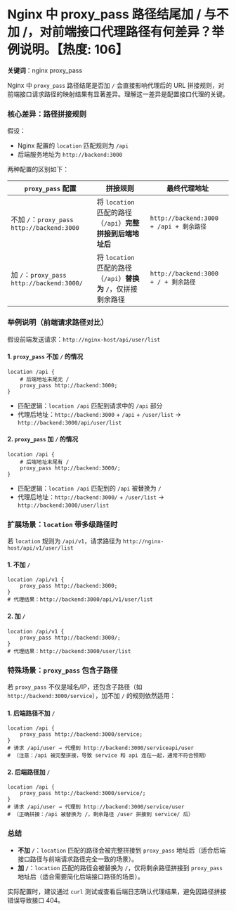 # Nginx 中 proxy_pass 路径结尾加 / 与不加 /，对前端接口代理路径有何差异？举例说明。【热度: 106】

**关键词**：nginx proxy_pass

Nginx 中 `proxy_pass` 路径结尾是否加 `/` 会直接影响代理后的 URL 拼接规则，对前端接口请求路径的映射结果有显著差异。理解这一差异是配置接口代理的关键。

### 核心差异：路径拼接规则

假设：

- Nginx 配置的 `location` 匹配规则为 `/api`
- 后端服务地址为 `http://backend:3000`

两种配置的区别如下：

| `proxy_pass` 配置                          | 拼接规则                                                         | 最终代理地址                            |
| ------------------------------------------ | ---------------------------------------------------------------- | --------------------------------------- |
| 不加 `/`：`proxy_pass http://backend:3000` | 将 `location` 匹配的路径（`/api`）**完整拼接到后端地址后**       | `http://backend:3000 + /api + 剩余路径` |
| 加 `/`：`proxy_pass http://backend:3000/`  | 将 `location` 匹配的路径（`/api`）**替换为 `/`**，仅拼接剩余路径 | `http://backend:3000 + / + 剩余路径`    |

### 举例说明（前端请求路径对比）

假设前端发送请求：`http://nginx-host/api/user/list`

#### 1. `proxy_pass` 不加 `/` 的情况

```nginx
location /api {
    # 后端地址末尾无 /
    proxy_pass http://backend:3000;
}
```

- 匹配逻辑：`location /api` 匹配到请求中的 `/api` 部分
- 代理后地址：`http://backend:3000` + `/api` + `/user/list` → `http://backend:3000/api/user/list`

#### 2. `proxy_pass` 加 `/` 的情况

```nginx
location /api {
    # 后端地址末尾有 /
    proxy_pass http://backend:3000/;
}
```

- 匹配逻辑：`location /api` 匹配到的 `/api` 被替换为 `/`
- 代理后地址：`http://backend:3000/` + `/user/list` → `http://backend:3000/user/list`

### 扩展场景：`location` 带多级路径时

若 `location` 规则为 `/api/v1`，请求路径为 `http://nginx-host/api/v1/user/list`

#### 1. 不加 `/`

```nginx
location /api/v1 {
    proxy_pass http://backend:3000;
}
# 代理结果：http://backend:3000/api/v1/user/list
```

#### 2. 加 `/`

```nginx
location /api/v1 {
    proxy_pass http://backend:3000/;
}
# 代理结果：http://backend:3000/user/list
```

### 特殊场景：`proxy_pass` 包含子路径

若 `proxy_pass` 不仅是域名/IP，还包含子路径（如 `http://backend:3000/service`），加不加 `/` 的规则依然适用：

#### 1. 后端路径不加 `/`

```nginx
location /api {
    proxy_pass http://backend:3000/service;
}
# 请求 /api/user → 代理到 http://backend:3000/serviceapi/user
# （注意：/api 被完整拼接，导致 service 和 api 连在一起，通常不符合预期）
```

#### 2. 后端路径加 `/`

```nginx
location /api {
    proxy_pass http://backend:3000/service/;
}
# 请求 /api/user → 代理到 http://backend:3000/service/user
# （正确拼接：/api 被替换为 /，剩余路径 /user 拼接到 service/ 后）
```

### 总结

- **不加 `/`**：`location` 匹配的路径会被完整拼接到 `proxy_pass` 地址后（适合后端接口路径与前端请求路径完全一致的场景）。
- **加 `/`**：`location` 匹配的路径会被替换为 `/`，仅将剩余路径拼接到 `proxy_pass` 地址后（适合需要简化后端接口路径的场景）。

实际配置时，建议通过 `curl` 测试或查看后端日志确认代理结果，避免因路径拼接错误导致接口 404。